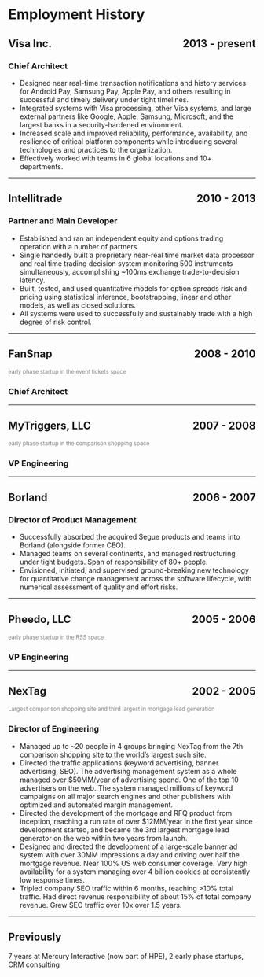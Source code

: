 # Employment History

## Visa Inc. &nbsp;&nbsp;&nbsp;&nbsp; <span style="float:right">2013 - present</span>

### Chief Architect

* Designed near real-time transaction notifications and history services for Android Pay, Samsung Pay, Apple Pay, and others resulting in successful and timely delivery under tight timelines.
* Integrated systems with Visa processing, other Visa systems, and large external partners like Google, Apple, Samsung, Microsoft, and the largest banks in a security-hardened environment.
* Increased scale and improved reliability, performance, availability, and resilience of critical platform components while introducing several technologies and practices to the organization.
* Effectively worked with teams in 6 global locations and 10+ departments.


----

## Intellitrade &nbsp;&nbsp;&nbsp;&nbsp; <span style="float:right">2010 - 2013</span>

### Partner and Main Developer

* Established and ran an independent equity and options trading operation with a number of partners.
* Single handedly built a proprietary near-real time market data processor and real time trading decision system monitoring 500 instruments simultaneously, accomplishing ~100ms exchange trade-to-decision latency.
* Built, tested, and used quantitative models for option spreads risk and pricing using statistical inference, bootstrapping, linear and other models, as well as closed solutions.
* All systems were used to successfully and sustainably trade with a high degree of risk control.


----

## FanSnap &nbsp;&nbsp;&nbsp;&nbsp; <span style="float:right">2008 - 2010</span>

<span style="color:gray;font-size:80%">early phase startup in the event tickets space</span>

### Chief Architect


----

## MyTriggers, LLC &nbsp;&nbsp;&nbsp;&nbsp; <span style="float:right">2007 - 2008</span>

<span style="color:gray;font-size:80%">early phase startup in the comparison shopping space</span>

### VP Engineering

----

## Borland &nbsp;&nbsp;&nbsp;&nbsp; <span style="float:right">2006 - 2007</span>

### Director of Product Management

* Successfully absorbed the acquired Segue products and teams into Borland (alongside former CEO).
* Managed teams on several continents, and managed restructuring under tight budgets. Span of responsibility of 80+ people.
* Envisioned, initiated, and supervised ground-breaking new technology for quantitative change management across the software lifecycle, with numerical assessment of quality and effort risks.

----

## Pheedo, LLC &nbsp;&nbsp;&nbsp;&nbsp; <span style="float:right">2005 - 2006</span>

<span style="color:gray;font-size:80%">early phase startup in the RSS space</span>

### VP Engineering

----

## NexTag &nbsp;&nbsp;&nbsp;&nbsp; <span style="float:right">2002 - 2005</span>


<span style="color:gray;font-size:80%">Largest comparison shopping site and third largest in mortgage lead generation</span>

### Director of Engineering

* Managed up to ~20 people in 4 groups bringing NexTag from the 7th comparison shopping site to the world’s largest such site.
* Directed the traffic applications (keyword advertising, banner advertising, SEO). The advertising management system as a whole managed over $50MM/year of advertising spend. One of the top 10 advertisers on the web. The system managed millions of keyword campaigns on all major search engines and other publishers with optimized and automated margin management.
* Directed the development of the mortgage and RFQ product from inception, reaching a run rate of over $12MM/year in the first year since development started, and became the 3rd largest mortgage lead generator on the web within two years from launch. 
* Designed and directed the development of a large-scale banner ad system with over 30MM impressions a day and driving over half the mortgage revenue. Near 100% US web consumer coverage. Very high availability for a system managing over 4 billion cookies at consistently low response times.
* Tripled company SEO traffic within 6 months, reaching >10% total traffic. Had direct revenue responsibility of about 15% of total company revenue. Grew SEO traffic over 10x over 1.5 years.


----

## Previously

7 years at Mercury Interactive (now part of HPE), 2 early phase startups, CRM consulting
